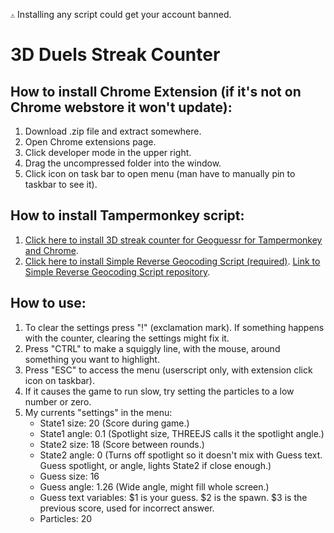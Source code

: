 ``⚠️`` Installing any script could get your account banned.

# 3D Duels Streak Counter

## How to install Chrome Extension (if it's not on Chrome webstore it won't update):
1. Download .zip file and extract somewhere.
2. Open Chrome extensions page.
3. Click developer mode in the upper right.
4. Drag the uncompressed folder into the window.
5. Click icon on task bar to open menu (man have to manually pin to taskbar to see it).

## How to install Tampermonkey script:
1. [Click here to install 3D streak counter for Geoguessr for Tampermonkey and Chrome](https://github.com/echandler/3D-Duels-Streak-Counter/raw/main/3dDuelsCounter.user.js).
2. [Click here to install Simple Reverse Geocoding Script (required)](https://github.com/echandler/Simple-Reverse-Geocoding-Script/raw/main/reverseGeocodingScript.user.js). [Link to Simple Reverse Geocoding Script repository](https://github.com/echandler/Simple-Reverse-Geocoding-Script).

## How to use:
1. To clear the settings press "!" (exclamation mark). If something happens with the counter, clearing the settings might fix it.
2. Press "CTRL" to make a squiggly line, with the mouse, around something you want to highlight.
3. Press "ESC" to access the menu (userscript only, with extension click icon on taskbar).
4. If it causes the game to run slow, try setting the particles to a low number or zero.
5. My currents "settings" in the menu:
   * State1 size: 20 (Score during game.)
   * State1 angle: 0.1 (Spotlight size, THREEJS calls it the spotlight angle.)
   * State2 size: 18 (Score between rounds.)
   * State2 angle: 0 (Turns off spotlight so it doesn't mix with Guess text. Guess spotlight, or angle, lights State2 if close enough.)
   * Guess size: 16
   * Guess angle: 1.26 (Wide angle, might fill whole screen.)
   * Guess text variables: $1 is your guess. $2 is the spawn. $3 is the previous score, used for incorrect answer.
   * Particles: 20
